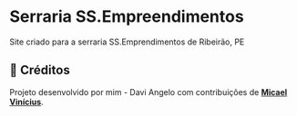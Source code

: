 # Serraria SS.Empreendimentos
Site criado para a serraria SS.Emprendimentos de Ribeirão, PE

## 👥 Créditos

Projeto desenvolvido por mim - Davi Angelo com contribuições de **[Micael Vinícius](https://www.linkedin.com/in/micael-vinicius-10855936b/)**.
